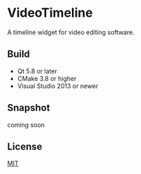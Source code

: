# VideoTimeline

A timeline widget for video editing software.

## Build
- Qt 5.8 or later
- CMake 3.8 or higher
- Visual Studio 2013 or newer

## Snapshot
coming soon

## License
[MIT]()